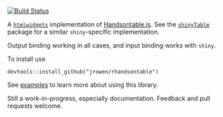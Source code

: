 [![Build Status](https://travis-ci.org/jrowen/rhandsontable.svg?branch=master)](https://travis-ci.org/jrowen/rhandsontable)

A [`htmlwidgets`](http://www.htmlwidgets.org/) implementation of [Handsontable.js](http://http://handsontable.com/).  See the [`shinyTable`](https://github.com/trestletech/shinyTable) package for a similar `shiny`-specific implementation.

Output binding working in all cases, and input binding works with `shiny`.

To install use
```
devtools::install_github("jrowen/rhandsontable")
```

See [examples](https://github.com/jrowen/rhandsontable/tree/master/inst/examples) to learn more about using this library.

Still a work-in-progress, especially documentation.  Feedback and pull requests welcome.
